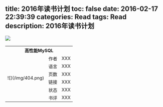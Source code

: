 title: 2016年读书计划
toc: false
date: 2016-02-17 22:39:39
categories: Read
tags: Read
description: 2016年读书计划
---
![](http://7xj5r6.com1.z0.glb.clouddn.com/reading.jpg)

<table class="table table-bordered table-striped table-condensed">
   <tr>
      <th colspan="3">高性能MySQL</th>
   </tr>   
   <tr>
      <td rowspan="6">![](/img/404.png)</td>
      <td>作者</td>
      <td>XXX</td>
   </tr>
   <tr>
      <td>语言</td>
      <td>XXX</td>
   </tr>
   <tr>
      <td>页数</td>
      <td>XXX</td>
   </tr>
   <tr>
      <td>链接</td>
      <td>XXX</td>
   </tr>
   <tr>
      <td>状态</td>
      <td>XXX</td>
   </tr>
   <tr>
      <td>书评</td>
      <td>XXX</td>
   </tr>
</table>